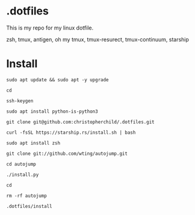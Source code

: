 # .dotfiles

This is my repo for my linux dotfile.

zsh, tmux, antigen, oh my tmux, tmux-resurect, tmux-continuum, starship



# Install

`sudo apt update && sudo apt -y upgrade`

`cd`

`ssh-keygen`

`sudo apt install python-is-python3`

`git clone git@github.com:christopherchild/.dotfiles.git`

`curl -fsSL https://starship.rs/install.sh | bash`

`sudo apt install zsh`

`git clone git://github.com/wting/autojump.git`

`cd autojump`

`./install.py`

`cd`

`rm -rf autojump`

`.dotfiles/install`
